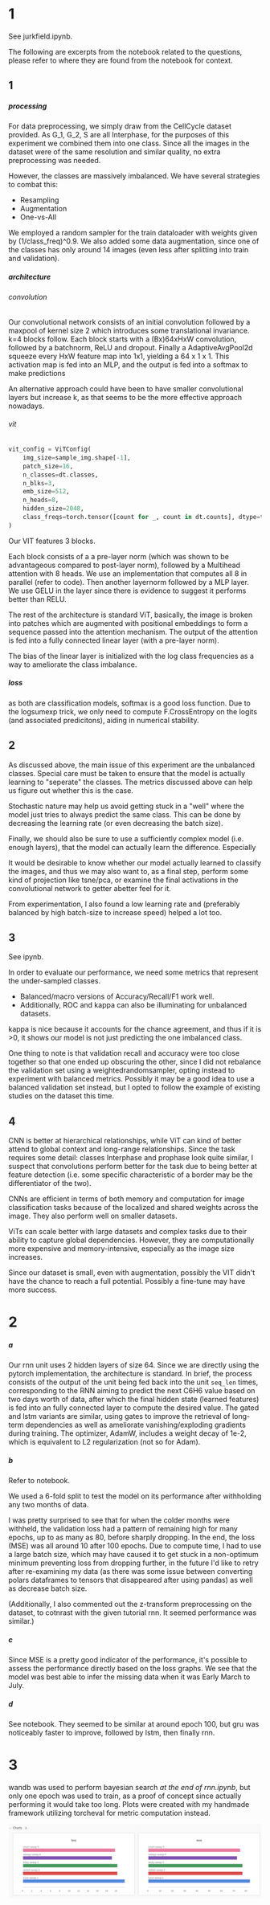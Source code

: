 # 1

See jurkfield.ipynb.

The following are excerpts from the notebook related to the questions, please refer to where they are found from the notebook for context.

## 1

##### processing

For data preprocessing, we simply draw from the CellCycle dataset provided. As G_1, G_2, S are all Interphase, for the purposes of this experiment we combined them into one class.
Since all the images in the dataset were of the same resolution and similar quality, no extra preprocessing was needed.


However, the classes are massively imbalanced. We have several strategies to combat this:
- Resampling
- Augmentation
- One-vs-All

We employed a random sampler for the train dataloader with weights given by (1/class_freq)^0.9. We also added some data augmentation, since one of the classes has only around 14 images (even less after splitting into train and validation).

##### architecture

###### convolution

Our convolutional network consists of an initial convolution followed by a maxpool of kernel size 2 which introduces some translational invariance. k=4 blocks follow. Each block starts with a (Bx)64xHxW convolution, followed by a batchnorm, ReLU and dropout. Finally a AdaptiveAvgPool2d squeeze every HxW feature map into 1x1, yielding a 64 x 1 x 1. This activation map is fed into an MLP, and the output is fed into a softmax to make predictions

An alternative approach could have been to have smaller convolutional layers but increase k, as that seems to be the more effective approach nowadays. 

###### vit

```python
vit_config = ViTConfig(
    img_size=sample_img.shape[-1],
    patch_size=16,
    n_classes=dt.classes,
    n_blks=3,
    emb_size=512,
    n_heads=8,
    hidden_size=2048,
    class_freqs=torch.tensor([count for _, count in dt.counts], dtype=torch.float32),
)
```

Our VIT features 3 blocks.

Each block consists of a a pre-layer norm (which was shown to be advantageous compared to post-layer norm), followed by a Multihead attention with 8 heads. We use an implementation that computes all 8 in parallel (refer to code). Then another layernorm followed by a MLP layer. We use GELU in the layer since there is evidence to suggest it performs better than RELU.

The rest of the architecture is standard ViT, basically, the image is broken into patches which are augmented with positional embeddings to form a sequence passed into the attention mechanism. The output of the attention is fed into a fully connected linear layer (with a pre-layer norm).

The bias of the linear layer is initialized with the log class frequencies as a way to ameliorate the class imbalance.

##### loss

as both are classification models, softmax is a good loss function. Due to the logsumexp trick, we only need to compute F.CrossEntropy on the logits (and associated predicitons), aiding in numerical stability.

## 2

As discussed above, the main issue of this experiment are the unbalanced classes. Special care must be taken to ensure that the model is actually learning to "seperate" the classes. The metrics discussed above can help us figure out whether this is the case.

Stochastic nature may help us avoid getting stuck in a "well" where the model just tries to always predict the same class. This can be done by decreasing the learning rate (or even decreasing the batch size).

Finally, we should also be sure to use a sufficiently complex model (i.e. enough layers), that the model can actually learn the difference. Especially 

It would be desirable to know whether our model actually learned to classify the images, and thus we may also want to, as a final step, perform some kind of projection like tsne/pca, or examine the final activations in the convolutional network to getter abetter feel for it.

From experimentation, I also found a low learning rate and (preferably balanced by high batch-size to increase speed) helped a lot too.

## 3

See ipynb.

In order to evaluate our performance, we need some metrics that represent the under-sampled classes.

- Balanced/macro versions of Accuracy/Recall/F1 work well.
- Additionally, ROC and kappa can also be illuminating for unbalanced datasets.

kappa is nice because it accounts for the chance agreement, and thus if it is >0, it shows our model is not just predicting the one imbalanced class.

One thing to note is that validation recall and accuracy were too close together so that one ended up obscuring the other, since I did not rebalance the validation set using a weightedrandomsampler, opting instead to experiment with balanced metrics. Possibly it may be a good idea to use a balanced validation set instead, but I opted to follow the example of existing studies on the dataset this time.

## 4

CNN is better at hierarchical relationships, while ViT can kind of better attend to global context and long-range relationships. Since the task requires some detail:  classes Interphase and prophase look quite similar, I suspect that convolutions perform better for the task due to being better at feature detection (i.e. some specific characteristic of a border may be the differentiator of the two).

CNNs are efficient in terms of both memory and computation for image classification tasks because of the localized and shared weights across the image. They also perform well on smaller datasets.

ViTs can scale better with large datasets and complex tasks due to their ability to capture global dependencies. However, they are computationally more expensive and memory-intensive, especially as the image size increases.

Since our dataset is small, even with augmentation, possibly the VIT didn't have the chance to reach a full potential. Possibly a fine-tune may have more success.

# 2

##### a

Our rnn unit uses 2 hidden layers of size 64. Since we are directly using the pytorch implementation, the architecture is standard. In brief, the process consists of the output of the unit being fed back into the unit `seq_len` times, corresponding to the RNN aiming to predict the next C6H6 value based on two days worth of data, after which the final hidden state (learned features) is fed into an fully connected layer to compute the desired value. The gated and lstm variants are similar, using gates to improve the retrieval of long-term dependencies as well as ameliorate vanishing/exploding gradients during training. The optimizer, AdamW, includes a weight decay of 1e-2, which is equivalent to L2 regularization (not so for Adam).

##### b

Refer to notebook.

We used a 6-fold split to test the model on its performance after withholding any two months of data. 

I was pretty surprised to see that for when the colder months were withheld, the validation loss had a pattern of remaining high for many epochs, up to as many as 80, before sharply dropping. In the end, the loss (MSE) was all around 10 after 100 epochs.
Due to compute time, I had to use a large batch size, which may have caused it to get stuck in a non-optimum minimum preventing loss from dropping further, in the future I'd like to retry after re-examining my data (as there was some issue between converting polars dataframes to tensors that disappeared after using pandas) as well as decrease batch size.

(Additionally, I also commented out the z-transform preprocessing on the dataset, to cotnrast with the given tutorial rnn. It seemed performance was similar.)

##### c

Since MSE is a pretty good indicator of the performance, it's possible to assess the performance directly based on the loss graphs. We see that the model was best able to infer the missing data when it was Early March to July.

##### d

See notebook. They seemed to be similar at around epoch 100, but gru was noticeably faster to improve, followed by lstm, then finally rnn.

# 3

wandb was used to perform bayesian search *at the end of rnn.ipynb*, but only one epoch was used to train, as a proof of concept since actually performing it would take too long. Plots were created with my handmade framework utilizing torcheval for metric computation instead.

![image-20241203105747002](.A3.assets/image-20241203105747002.png)